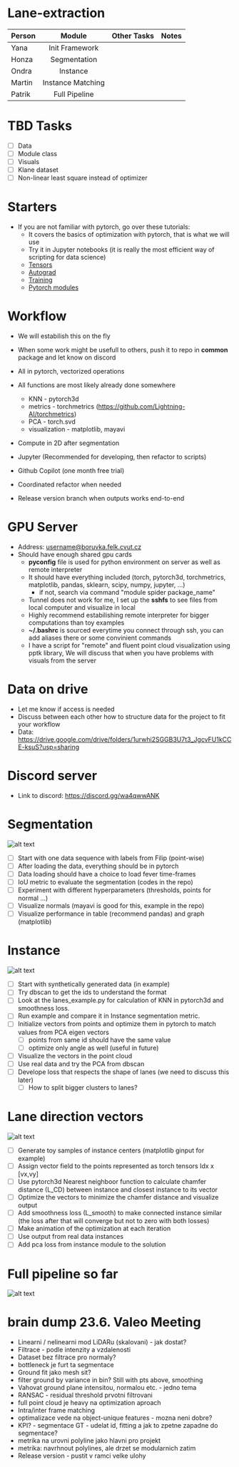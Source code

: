 # Lane-extraction

| Person |      Module       | Other Tasks | Notes | 
|--------|:-----------------:|------------:|------:|
| Yana   |  Init Framework   |             |       |
| Honza  |   Segmentation    |             |       |
| Ondra  |     Instance      |             |       |
| Martin | Instance Matching |             |       |
| Patrik |   Full Pipeline   |             |       |

# TBD Tasks
- [ ] Data
- [ ] Module class
- [ ] Visuals
- [ ] Klane dataset
- [ ] Non-linear least square instead of optimizer

# Starters
- If you are not familiar with pytorch, go over these tutorials:
  - It covers the basics of optimization with pytorch, that is what we will use
  - Try it in Jupyter notebooks (it is really the most efficient way of scripting for data science)
  - [Tensors](https://pytorch.org/tutorials/beginner/basics/tensorqs_tutorial.html)
  - [Autograd](https://pytorch.org/tutorials/beginner/basics/autogradqs_tutorial.html)
  - [Training](https://pytorch.org/tutorials/beginner/basics/optimization_tutorial.html)
  - [Pytorch modules](https://pytorch.org/tutorials/beginner/nn_tutorial.html)

# Workflow
- We will estabilish this on the fly
- When some work might be usefull to others, push it to repo in **common** package and let know on discord
- All in pytorch, vectorized operations
- All functions are most likely already done somewhere
  - KNN - pytorch3d
  - metrics - torchmetrics (https://github.com/Lightning-AI/torchmetrics)
  - PCA - torch.svd
  - visualization - matplotlib, mayavi
    
- Compute in 2D after segmentation
- Jupyter (Recommended for developing, then refactor to scripts)
- Github Copilot (one month free trial)
- Coordinated refactor when needed
- Release version branch when outputs works end-to-end 

[//]: # (- Pre-push &#40;https://git-scm.com/book/en/v2/Customizing-Git-Git-Hooks&#41; or bash script)

# GPU Server
- Address: username@boruvka.felk.cvut.cz
- Should have enough shared gpu cards
  - **pyconfig** file is used for python environment on server as well as remote interpreter
  - It should have everything included (torch, pytorch3d, torchmetrics, matplotlib, pandas, sklearn, scipy, numpy, jupyter, ...)
    - if not, search via command "module spider package_name"
  - Tunnel does not work for me, I set up the **sshfs** to see files from local computer and visualize in local
  - Highly recommend estabilishing remote interpreter for bigger computations than toy examples 
  - **~/.bashrc** is sourced everytime you connect through ssh, you can add aliases there or some convinient commands
  - I have a script for "remote" and fluent point cloud visualization using pptk library, We will discuss that when you have problems with visuals from the server 
 
# Data on drive 
- Let me know if access is needed
- Discuss between each other how to structure data for the project to fit your workflow
- Data: https://drive.google.com/drive/folders/1urwhi2SGGB3U7t3_JgcvFU1kCCE-ksuS?usp=sharing


# Discord server
- Link to discord: https://discord.gg/wa4qwwANK
 

# Segmentation
![alt text](doc/images/segmentation.png)

- [ ] Start with one data sequence with labels from Filip (point-wise)
- [ ] After loading the data, everything should be in pytorch
- [ ] Data loading should have a choice to load fever time-frames
- [ ] IoU metric to evaluate the segmentation (codes in the repo)
- [ ] Experiment with different hyperparameters (thresholds, points for normal ...) 
- [ ] Visualize normals (mayavi is good for this, example in the repo)
- [ ] Visualize performance in table (recommend pandas) and graph (matplotlib)

# Instance
![alt text](doc/images/instance.png)

- [ ] Start with synthetically generated data (in example)
- [ ] Try dbscan to get the ids to understand the format
- [ ] Look at the lanes_example.py for calculation of KNN in pytorch3d and smoothness loss.
- [ ] Run example and compare it in Instance segmentation metric.
- [ ] Initialize vectors from points and optimize them in pytorch to match values from PCA eigen vectors
  - [ ] points from same id should have the same value
  - [ ] optimize only angle as well (useful in future)
  
- [ ] Visualize the vectors in the point cloud
- [ ] Use real data and try the PCA from dbscan
- [ ] Develope loss that respects the shape of lanes (we need to discuss this later)
    - [ ] How to split bigger clusters to lanes?
  
# Lane direction vectors
![alt text](doc/images/instance_matching.png)

- [ ] Generate toy samples of instance centers (matplotlib ginput for example)
- [ ] Assign vector field to the points represented as torch tensors Idx x [vx,vy]
- [ ] Use pytorch3d Nearest neighboor function to calculate chamfer distance (L_CD) between instance and closest instance to its vector
- [ ] Optimize the vectors to minimize the chamfer distance and visualize output
- [ ] Add smoothness loss (L_smooth) to make connected instance similar (the loss after that will converge but not to zero with both losses)
- [ ] Make animation of the optimization at each iteration
- [ ] Use output from real data instances
- [ ] Add pca loss from instance module to the solution

# Full pipeline so far
![alt text](doc/images/lanes_method.png)



# brain dump 23.6. Valeo Meeting

- Linearni / nelinearni mod LiDARu (skalovani) - jak dostat?
- Filtrace - podle intenzity a vzdalenosti
- Dataset bez filtrace pro normaly?
- bottleneck je furt ta segmentace
- Ground fit jako mesh sit?
- filter ground by variance in bin? Still with pts above, smoothing
- Vahovat ground plane intensitou, normalou etc. - jedno tema
- RANSAC - residual threshold prvotni filtrovani
- full point cloud je heavy na optimization aproach
- Intra/inter frame matching
- optimalizace vede na object-unique features - mozna neni dobre?
- KPI? - segmentace GT - udelat id, fitting a jak to zpetne zapadne do segmentace?
- metrika na urovni polyline jako hlavni pro projekt
- metrika: navrhnout polylines, ale drzet se modularnich zatim
- Release version - pustit v ramci velke ulohy
